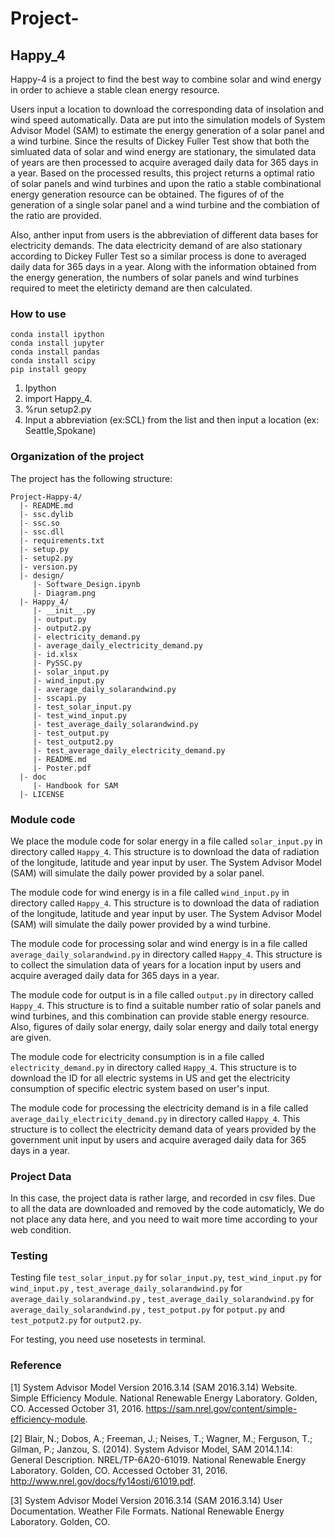 # Project-
## Happy_4

Happy-4 is a project to find the best way to combine solar and wind energy in order to achieve a stable clean energy resource.

Users input a location to download the corresponding data of insolation and wind speed automatically.  Data are put into the simulation models of  System Advisor Model (SAM) to estimate the energy generation of a solar panel and a wind turbine.  Since the results of Dickey Fuller Test show that both the simluated data of solar and wind energy are stationary, the simulated data of years are then processed to acquire averaged daily data for 365 days in a year.  Based on the processed results, this project returns a optimal ratio of solar panels and wind turbines and upon the ratio a stable combinational energy generation resource can be obtained.  The figures of of the generation of a single solar panel and a wind turbine and the combiation of the ratio are provided.

Also, anther input from users is the abbreviation of different data bases for electricity demands.  The data electricity demand of are also stationary according to Dickey Fuller Test so a similar process is done to averaged daily data for 365 days in a year.  Along with the information obtained from the energy generation, the numbers of solar panels and wind turbines required to meet the eletiricty demand are then calculated.

### How to use

    conda install ipython
    conda install jupyter
    conda install pandas
    conda install scipy
    pip install geopy
 
1. Ipython
2. import Happy_4.
3. %run setup2.py
4. Input a abbreviation (ex:SCL) from the list and then input a location (ex: Seattle,Spokane)

### Organization of the  project

The project has the following structure:

    Project-Happy-4/
      |- README.md
      |- ssc.dylib
      |- ssc.so
      |- ssc.dll
      |- requirements.txt
      |- setup.py
      |- setup2.py
      |- version.py
      |- design/
         |- Software_Design.ipynb
         |- Diagram.png
      |- Happy_4/
         |- __init__.py
         |- output.py
         |- output2.py
         |- electricity_demand.py
         |- average_daily_electricity_demand.py
         |- id.xlsx
         |- PySSC.py
         |- solar_input.py
         |- wind_input.py
         |- average_daily_solarandwind.py
         |- sscapi.py  
         |- test_solar_input.py
         |- test_wind_input.py
         |- test_average_daily_solarandwind.py
         |- test_output.py
         |- test_output2.py
         |- test_average_daily_electricity_demand.py
         |- README.md
         |- Poster.pdf
      |- doc
         |- Handbook for SAM
      |- LICENSE


### Module code

We place the module code for solar energy in a file called `solar_input.py` in directory called
`Happy_4`. This structure is to download the data of radiation of the longitude, latitude and year input by user.
The System Advisor Model (SAM) will simulate the daily power provided by a solar panel.

The module code for wind energy is in a file called `wind_input.py` in directory called
`Happy_4`. This structure is to download the data of radiation of the longitude, latitude and year input by user.
The System Advisor Model (SAM) will simulate the daily power provided by a wind turbine.

The module code for processing solar and wind energy is in a file called `average_daily_solarandwind.py` in directory called
`Happy_4`. This structure is to collect the simulation data of years for a location input by users and acquire averaged daily data for 365 days in a year.

The module code for output is in a file called `output.py` in directory called
`Happy_4`. This structure is to find a suitable number ratio of solar panels and wind turbines, 
and this combination can provide stable energy resource. Also, figures of daily solar energy, 
daily solar energy and daily total energy are given.

The module code for electricity consumption is in a file called `electricity_demand.py` in directory called `Happy_4`. This structure is to download the ID for all electric systems in US and get the electricity consumption of specific electric system based on user's input.

The module code for processing the electricity demand is in a file called `average_daily_electricity_demand.py` in directory called `Happy_4`. This structure is to collect the electricity demand data of years provided by the government unit  input by users and acquire averaged daily data for 365 days in a year.

### Project Data

In this case, the project data is rather large, and recorded in csv
files. Due to all the data are downloaded and removed by the code automaticly,
We do not place any data here, and you need to wait more time according to your web condition.

### Testing

Testing file `test_solar_input.py` for `solar_input.py`, `test_wind_input.py` for `wind_input.py` , `test_average_daily_solarandwind.py` for `average_daily_solarandwind.py` , `test_average_daily_solarandwind.py` for `average_daily_solarandwind.py` , `test_potput.py` for `potput.py`
and `test_potput2.py` for `output2.py`.

For testing, you need use nosetests in terminal.


### Reference

[1] System Advisor Model Version 2016.3.14 (SAM 2016.3.14) Website. Simple Efficiency Module. National Renewable Energy Laboratory. Golden, CO. Accessed October 31, 2016. https://sam.nrel.gov/content/simple-efficiency-module.

[2] Blair, N.; Dobos, A.; Freeman, J.; Neises, T.; Wagner, M.; Ferguson, T.; Gilman, P.; Janzou, S. (2014). System Advisor Model, SAM 2014.1.14: General Description. NREL/TP-6A20-61019. National Renewable Energy Laboratory. Golden, CO. Accessed October 31, 2016. http://www.nrel.gov/docs/fy14osti/61019.pdf.

[3] System Advisor Model Version 2016.3.14 (SAM 2016.3.14) User Documentation. Weather File Formats. National Renewable Energy Laboratory. Golden, CO.


